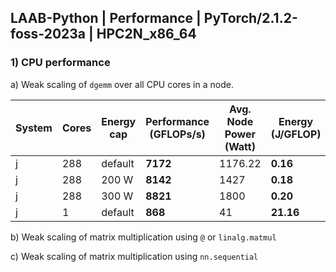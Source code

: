## LAAB-Python | Performance | PyTorch/2.1.2-foss-2023a | HPC2N_x86_64


### 1) CPU performance

a) Weak scaling of `dgemm` over all CPU cores in a node. 

|System|Cores | Energy cap |  Performance (GFLOPs/s)| Avg. Node Power (Watt) | Energy (J/GFLOP)|
|------|----- |------------|------------------------|------------------------|-----------------|
|j|288|default|**7172**|1176.22|**0.16**|
|j|288|200 W |**8142**|1427|**0.18**|
|j|288|300 W |**8821**|1800|**0.20**|
|j|1|default |**868**|41|**21.16**|

b) Weak scaling of matrix multiplication using `@` or `linalg.matmul`

c) Weak scaling of matrix multiplication using `nn.sequential`

